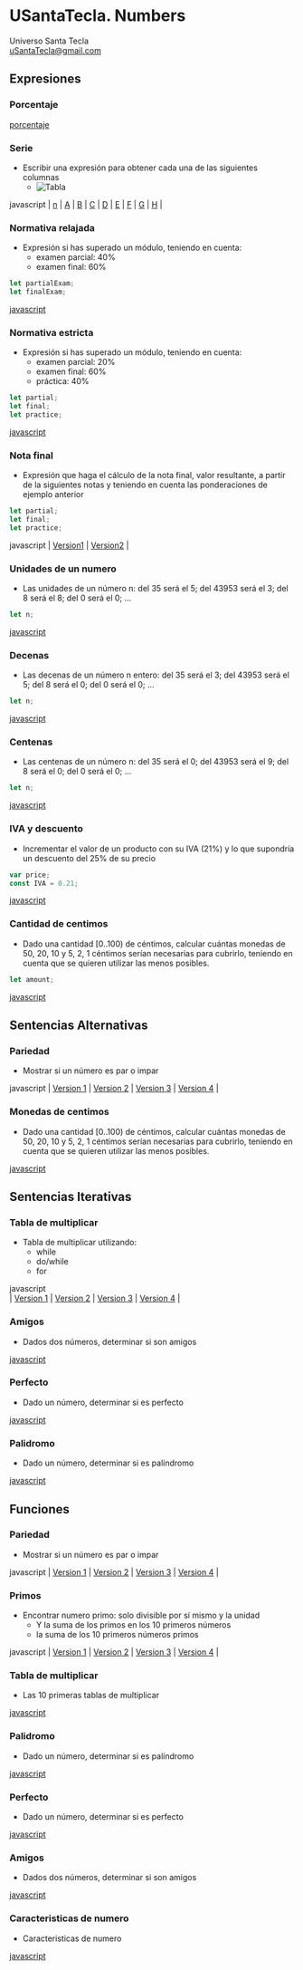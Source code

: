 # USantaTecla. Numbers
Universo Santa Tecla  
[uSantaTecla@gmail.com](mailto:uSantaTecla@gmail.com) 

## Expresiones
### Porcentaje

[porcentaje](./docs/porcentaje.md)




### Serie

* Escribir  una expresión para obtener cada una de las siguientes columnas
   * ![Tabla](https://github.com/USantaTecla-mathematics/requirements/blob/master/docs/images/Tabla.png)

javascript
|
[n](https://github.com/USantaTecla-mathematics/javascript/blob/master/expresiones/Tabla-n/Tabla-n.js)
|
[A](https://github.com/USantaTecla-mathematics/javascript/blob/master/expresiones/Tabla-A/Tabla-A.js)
|
[B](https://github.com/USantaTecla-mathematics/javascript/blob/master/expresiones/Tabla-B/Tabla-B.js)
|
[C](https://github.com/USantaTecla-mathematics/javascript/blob/master/expresiones/Tabla-C/Tabla-C.js)
|
[D](https://github.com/USantaTecla-mathematics/javascript/blob/master/expresiones/Tabla-D/Tabla-D.js)
|
[E](https://github.com/USantaTecla-mathematics/javascript/blob/master/expresiones/Tabla-E/Tabla-E.js)
|
[F](https://github.com/USantaTecla-mathematics/javascript/blob/master/expresiones/Tabla-F/Tabla-F.js)
|
[G](https://github.com/USantaTecla-mathematics/javascript/blob/master/expresiones/Tabla-G/Tabla-G.js)
|
[H](https://github.com/USantaTecla-mathematics/javascript/blob/master/expresiones/Tabla-H/Tabla-H.js)
|

### Normativa relajada

* Expresión si has superado un módulo, teniendo en cuenta:
  * examen parcial: 40%
  * examen final: 60%

```javascript
let partialExam;
let finalExam;
```

[javascript](https://github.com/USantaTecla-mathematics/javascript/blob/master/expresiones/Aprobado%20con%20normativa%20relajada/Aprobado%20con%20normativa%20relajada.js)

### Normativa estricta

* Expresión si has superado un módulo, teniendo en cuenta:
  * examen parcial: 20%
  * examen final: 60%
  * práctica: 40%

```javascript
let partial;
let final;
let practice;
```

[javascript](https://github.com/USantaTecla-mathematics/javascript/blob/master/expresiones/Aprobado%20con%20normativa%20estricta/Aprobado%20con%20normativa%20estricta.js)

### Nota final

* Expresión que haga el cálculo de la nota final, valor resultante, a partir de la siguientes notas y teniendo en cuenta las ponderaciones de ejemplo anterior

```javascript
let partial;
let final;
let practice;
```


javascript
|
[Version1](https://github.com/USantaTecla-mathematics/javascript/blob/master/expresiones/Nota%20final.%20Version1/Nota%20final.%20Version1.js)
|
[Version2](https://github.com/USantaTecla-mathematics/javascript/blob/master/expresiones/Nota%20final.%20Version2/Nota%20final.%20Version2.js)
|

### Unidades de un numero

* Las unidades de un número n: del 35 será el 5; del 43953 será el 3; del 8 será el 8; del 0 será el 0; ...

```javascript
let n;
```

[javascript](https://github.com/USantaTecla-mathematics/javascript/blob/master/expresiones/Unidades%20de%20un%20n%C3%BAmero/Unidades%20de%20un%20numero.js)

### Decenas

* Las decenas de un número n entero: del 35 será el 3; del 43953 será el 5; del 8 será el 0; del 0 será el 0; ...

```javascript
let n;
```

[javascript](https://github.com/USantaTecla-mathematics/javascript/blob/master/expresiones/Decenas%20de%20un%20numero/Decenas%20de%20un%20numero.js)

### Centenas

* Las centenas de un número n: del 35 será el 0; del 43953 será el 9; del 8 será el 0;  del 0 será el 0; ...

```javascript
let n;
```

[javascript](https://github.com/USantaTecla-mathematics/javascript/blob/master/expresiones/Centenas%20de%20un%20n%C3%BAmero/Centenas%20de%20un%20numero.js)

### IVA y descuento

* Incrementar el valor de un producto con su IVA (21%) y lo que supondría un descuento del 25% de su precio

```javascript
var price;
const IVA = 0.21;
```

[javascript](https://github.com/USantaTecla-mathematics/javascript/blob/master/expresiones/IVA%20y%20descuento/IVA%20y%20descuento.js)

### Cantidad de centimos

* Dado una cantidad [0..100) de céntimos, calcular cuántas monedas de 50, 20, 10 y 5, 2, 1 céntimos serían necesarias para cubrirlo, teniendo en cuenta que se quieren utilizar las menos posibles.

```javascript
let amount;
```

[javascript](https://github.com/USantaTecla-mathematics/javascript/blob/master/expresiones/Cantidad%20de%20centimos%20necesarios/Cantidad%20de%20centimos%20necesarios.js)

## Sentencias Alternativas

### Pariedad

* Mostrar si un número es par o impar


javascript
|
[Version 1](https://github.com/USantaTecla-mathematics/javascript/blob/master/sentenciasAlternativas/Pariedad.%20Version1/Pariedad.%20Version1.js)
|
[Version 2](https://github.com/USantaTecla-mathematics/javascript/blob/master/sentenciasAlternativas/Pariedad.%20Version2/Pariedad.%20Version2.js)
|
[Version 3](https://github.com/USantaTecla-mathematics/javascript/blob/master/sentenciasAlternativas/Pariedad.%20Version3/Pariedad.%20Version3.js)
|
[Version 4](https://github.com/USantaTecla-mathematics/javascript/blob/master/sentenciasAlternativas/Pariedad.%20Version4/Pariedad.%20Version4.js)
|

### Monedas de centimos

* Dado una cantidad [0..100) de céntimos, calcular cuántas monedas de 50, 20, 10 y 5, 2, 1 céntimos serían necesarias para cubrirlo, teniendo en cuenta que se quieren utilizar las menos posibles.

[javascript](https://github.com/USantaTecla-mathematics/javascript/blob/master/sentenciasAlternativas/Monedas%20de%20centimos/Monedas%20de%20centimos.js)


## Sentencias Iterativas

### Tabla de multiplicar

* Tabla de multiplicar utilizando:
    * while
    * do/while
    * for


javascript    
|
[Version 1](https://github.com/USantaTecla-mathematics/javascript/blob/master/sentenciasIterativas/Tabla%20de%20multiplicar.%20Version1/Tabla%20de%20multiplicar.%20Version1.js)
|
[Version 2](https://github.com/USantaTecla-mathematics/javascript/blob/master/sentenciasIterativas/Tabla%20de%20multiplicar.%20Version2/Tabla%20de%20multiplicar.%20Version2.js)
|
[Version 3](https://github.com/USantaTecla-mathematics/javascript/blob/master/sentenciasIterativas/Tabla%20de%20multiplicar.%20Version3/Tabla%20de%20multiplicar.%20Version3.js)
|
[Version 4](https://github.com/USantaTecla-mathematics/javascript/blob/master/sentenciasIterativas/Tabla%20de%20multiplicar.%20Version4/Tabla%20de%20multiplicar.%20Version4.js)
|
### Amigos

* Dados dos números, determinar si son amigos

[javascript](https://github.com/USantaTecla-mathematics/javascript/blob/master/sentenciasIterativas/Si%20son%20amigos/Si%20son%20amigos.js)

### Perfecto

* Dado un número, determinar si es perfecto

[javascript](https://github.com/USantaTecla-mathematics/javascript/blob/master/sentenciasIterativas/Si%20es%20perfecto/Si%20es%20perfecto.js)

### Palidromo

* Dado un número, determinar si es palíndromo

[javascript](https://github.com/USantaTecla-mathematics/javascript/blob/master/sentenciasIterativas/Si%20es%20pal%C3%ADdromo/Si%20es%20palidromo.js)

## Funciones

### Pariedad

* Mostrar si un número es par o impar


javascript
|
[Version 1](https://github.com/USantaTecla-mathematics/javascript/blob/master/funciones/Pariedad.%20Version1/Pariedad.%20Version1.js)
|
[Version 2](https://github.com/USantaTecla-mathematics/javascript/blob/master/funciones/Pariedad.%20Version2/Pariedad.%20Version2.js)
|
[Version 3](https://github.com/USantaTecla-mathematics/javascript/blob/master/funciones/Pariedad.%20Version3/Pariedad.%20Version3.js)
|
[Version 4](https://github.com/USantaTecla-mathematics/javascript/blob/master/funciones/Pariedad.%20Version4/Pariedad.%20Version4.js)
|

### Primos

* Encontrar numero primo: solo divisible por sí mismo y la unidad
   * Y la suma de los primos en los 10 primeros números
   * la suma de los 10 primeros números primos


javascript
|
[Version 1](https://github.com/USantaTecla-mathematics/javascript/blob/master/funciones/Numero%20primo.%20Version1/Numero%20primo.%20Version1.js)
|
[ Version 2](https://github.com/USantaTecla-mathematics/javascript/blob/master/funciones/Numero%20primo.%20Version2/Numero%20primo.%20Version2.js)
|
[Version 3](https://github.com/USantaTecla-mathematics/javascript/blob/master/funciones/Numero%20primo.%20Version3/Numero%20primos.%20Version3.js)
|
[Version 4](https://github.com/USantaTecla-mathematics/javascript/blob/master/funciones/Numero%20primo.%20Version4/Numero%20primo.%20Version4.js)
|

### Tabla de multiplicar

* Las 10 primeras tablas de multiplicar

[javascript](https://github.com/USantaTecla-mathematics/javascript/blob/master/funciones/Tabla%20de%20multiplicar/Tabla%20de%20multiplicar.js)

### Palidromo

* Dado un número, determinar si es palíndromo

[javascript](https://github.com/USantaTecla-mathematics/javascript/blob/master/funciones/Numero%20palidromo/Numero%20palidromo.js)

### Perfecto

* Dado un número, determinar si es perfecto

[javascript](https://github.com/USantaTecla-mathematics/javascript/blob/master/funciones/Numero%20perfecto/Numero%20perfecto.js)

### Amigos

* Dados dos números, determinar si son amigos

[javascript](https://github.com/USantaTecla-mathematics/javascript/blob/master/funciones/Numero%20amigo/Numero%20amigo.js)

### Caracteristicas de numero

* Caracteristicas de numero

[javascript](https://github.com/USantaTecla-mathematics/javascript/blob/master/funciones/Caracteristicas%20de%20numero/Caracteristicas%20de%20numero.js)

